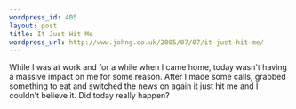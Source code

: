 ```yaml
--- 
wordpress_id: 405
layout: post
title: It Just Hit Me
wordpress_url: http://www.johng.co.uk/2005/07/07/it-just-hit-me/
---
```

While I was at work and for a while when I came home, today wasn't having a massive impact on me for some reason. After I made some calls, grabbed something to eat and switched the news on again it just hit me and I couldn't believe it. Did today really happen?
